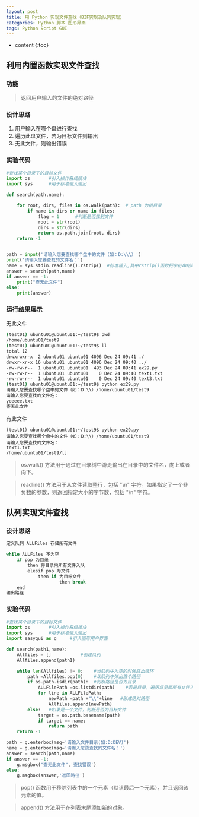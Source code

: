 ```yaml
---
layout: post
title: 用 Python 实现文件查找（BIF实现及队列实现）
categories: Python 脚本 图形界面
tags: Python Script GUI
---
```


* content
{:toc}


## 利用内置函数实现文件查找



### 功能
> 返回用户输入的文件的绝对路径


### 设计思路


1. 用户输入在哪个盘进行查找
2. 遍历此盘文件，若为目标文件则输出
3. 无此文件，则输出错误


### 实验代码
```python
#查找某个目录下的目标文件
import os       #引入操作系统模块
import sys      #用于标准输入输出

def search(path,name):

    for root, dirs, files in os.walk(path):  # path 为根目录
        if name in dirs or name in files:
            flag = 1      #判断是否找到文件
            root = str(root)
            dirs = str(dirs)
            return os.path.join(root, dirs)
    return -1


path = input('请输入您要查找哪个盘中的文件（如：D:\\\）')
print('请输入您要查找的文件名：')
name = sys.stdin.readline().rstrip()  #标准输入,其中rstrip()函数把字符串结尾的空白和回车删除
answer = search(path,name)
if answer == -1:
    print("查无此文件")
else:
    print(answer)

```

### 运行结果展示

无此文件
```sh
(test01) ubuntu01@ubuntu01:~/test9$ pwd
/home/ubuntu01/test9
(test01) ubuntu01@ubuntu01:~/test9$ ll
total 12
drwxrwxr-x  2 ubuntu01 ubuntu01 4096 Dec 24 09:41 ./
drwxr-xr-x 16 ubuntu01 ubuntu01 4096 Dec 24 09:40 ../
-rw-rw-r--  1 ubuntu01 ubuntu01  493 Dec 24 09:41 ex29.py
-rw-rw-r--  1 ubuntu01 ubuntu01    0 Dec 24 09:40 text1.txt
-rw-rw-r--  1 ubuntu01 ubuntu01    0 Dec 24 09:40 text3.txt
(test01) ubuntu01@ubuntu01:~/test9$ python ex29.py 
请输入您要查找哪个盘中的文件（如：D:\\）/home/ubuntu01/test9
请输入您要查找的文件名：
yeeeee.txt
查无此文件
```
有此文件
```
(test01) ubuntu01@ubuntu01:~/test9$ python ex29.py 
请输入您要查找哪个盘中的文件（如：D:\\）/home/ubuntu01/test9
请输入您要查找的文件名：
text1.txt
/home/ubuntu01/test9/[]
```


> os.walk() 方法用于通过在目录树中游走输出在目录中的文件名，向上或者向下。

> readline() 方法用于从文件读取整行，包括 "\n" 字符。如果指定了一个非负数的参数，则返回指定大小的字节数，包括 "\n" 字符。


## 队列实现文件查找

### 设计思路
```python
定义队列 ALLFiles 存储所有文件

while ALLFiles 不为空
    if pop 为目录
        then 将目录内所有文件入队
        elesif pop 为文件
            then if 为目标文件
                    then break
    end
输出路径
```

### 实验代码
```python
#查找某个目录下的目标文件
import os       #引入操作系统模块
import sys      #用于标准输入输出
import easygui as g     #引入图形用户界面

def search(path1,name):
    Allfiles = []           #创建队列
    Allfiles.append(path1)

    while len(Allfiles) != 0:    #当队列中为空的时候跳出循环
        path =Allfiles.pop(0)    #从队列中弹出首个路径
        if os.path.isdir(path):  #判断路径是否为目录
            ALLFilePath =os.listdir(path)    #若是目录，遍历将里面所有文件入队
            for line in ALLFilePath:
                newPath =path +"\\"+line   #形成绝对路径
                Allfiles.append(newPath)
        else:   #如果是一个文件，判断是否为目标文件
            target = os.path.basename(path)
            if target == name:
                return path
    return -1

path = g.enterbox(msg='请输入文件目录(如:D:DEV)')
name = g.enterbox(msg='请输入您要查找的文件名：')
answer = search(path,name)
if answer == -1:
    g.msgbox("查无此文件",'查找错误')
else:
    g.msgbox(answer,'返回路径')
```

> pop() 函数用于移除列表中的一个元素（默认最后一个元素），并且返回该元素的值。

> append() 方法用于在列表末尾添加新的对象。


